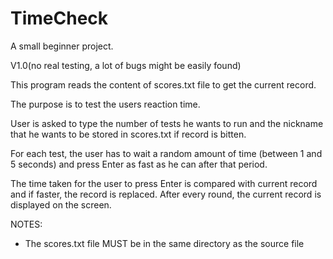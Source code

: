 # TimeCheck


A small beginner project.


V1.0(no real testing, a lot of bugs might be easily found)


This program reads the content of scores.txt file to get the current record.

The purpose is to test the users reaction time.

User is asked to type the number of tests he wants to run and the nickname
that he wants to be stored in scores.txt if record is bitten.

For each test, the user has to wait a random amount of time (between 1 and
5 seconds) and press Enter as fast as he can after that period.

The time taken for the user to press Enter is compared with current record
and if faster, the record is replaced. After every round, the current record
is displayed on the screen.

NOTES:
* The scores.txt file MUST be in the same directory as the source file 

